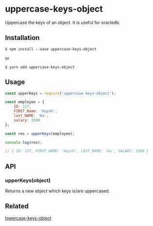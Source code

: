 # uppercase-keys-object
Uppercase the keys of an object. It is useful for oracledb.


## Installation

`$ npm install --save uppercase-keys-object`

or

`$ yarn add uppercase-keys-object`


## Usage

```js
const upperKeys = require('uppercase-keys-object');

const employee = {
	ID: 127,
	FIRST_Name: 'Huynh',
	last_NAME: 'Ha',
	salary: 1500
};

const res = upperKeys(employee);

console.log(res);

// { ID: 127, FIRST_NAME: 'Huynh', LAST_NAME: 'Ha', SALARY: 1500 }
```

## API

### upperKeys(object)

Returns a new object which keys is/are uppercased.


## Related
[lowercase-keys-object]()
